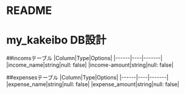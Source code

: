 # README
# my_kakeibo DB設計
##incomsテーブル
|Column|Type|Options|
|------|----|-------|
|income_name|string|null: false|
|income-amount|string|null: false|

##expensesテーブル
|Column|Type|Options|
|------|----|-------|
|expense_name|string|null: false|
|expense_amount|string|null: false|